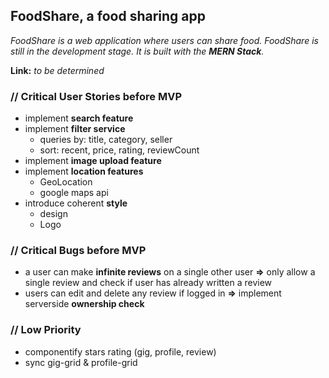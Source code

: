 ## FoodShare, a food sharing app 
*FoodShare is a web application where users can share food. FoodShare is still in the development stage. It is built with the **MERN Stack**.*

**Link:** *to be determined* 

### // Critical User Stories before MVP
- implement **search feature**
- implement **filter service**
	- queries by: title, category, seller
	- sort: recent, price, rating, reviewCount
- implement **image upload feature**
- implement **location features**
	- GeoLocation
	- google maps api
- introduce coherent **style**
	- design
	- Logo

### // Critical Bugs before MVP
- a user can make **infinite reviews** on a single other user **=>** only allow a single review and check if user has already written a review
- users can edit and delete any review if logged in **=>** implement serverside **ownership check** 

### // Low Priority
- componentify stars rating (gig, profile, review)
- sync gig-grid & profile-grid

